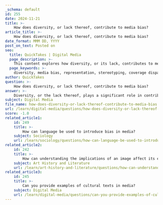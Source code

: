 ```yaml
---
_schema: default
id: 255
date: 2024-11-21
title: >-
    How does diversity, or lack thereof, contribute to media bias?
article_title: >-
    How does diversity, or lack thereof, contribute to media bias?
date_format: MMM DD, YYYY
post_on_text: Posted on
seo:
  title: QuickTakes | Digital Media
  page_description: >-
    This content explores how diversity, or its lack, contributes to media bias through representation, coverage disparities, newsroom diversity, and audience perception.
  page_keywords: >-
    diversity, media bias, representation, stereotyping, coverage disparities, missing white woman syndrome, newsroom diversity, external diversity, audience perception, cultural context
author: QuickTakes
question: >-
    How does diversity, or lack thereof, contribute to media bias?
answer: >-
    Diversity, or the lack thereof, plays a significant role in contributing to media bias in various ways. Here are some key points that illustrate this relationship:\n\n1. **Representation and Stereotyping**: Media often portrays minority groups in stereotypical ways, which can reinforce existing biases and prejudices. For instance, studies have shown that the portrayal of people of color in media is often limited and skewed, leading to a narrow understanding of these communities. This lack of accurate representation can result in the public forming biased perceptions based on incomplete or distorted information (Billings & Parrott, 2020; Ramasubramanian & Murphy, 2014).\n\n2. **Coverage Disparities**: The phenomenon known as "missing white woman syndrome" highlights how media coverage tends to focus disproportionately on the tragedies affecting white women while neglecting similar issues faced by Black, Indigenous, Asian, and other marginalized groups. This selective coverage can perpetuate a narrative that devalues the lives and experiences of non-white individuals, contributing to societal biases (Ghandnoosh, 2014).\n\n3. **Diversity in Newsrooms**: The lack of diversity within newsrooms can lead to a homogenous perspective in news reporting. Research indicates that younger and female journalists are more likely to recognize the need for greater racial and ethnic diversity in their organizations. This lack of diverse voices can result in news coverage that fails to accurately reflect the complexities of different communities and their issues (Browsh, 2020; 10).\n\n4. **Impact of External Diversity**: The diversity of news outlets themselves, referred to as "external diversity," also influences content diversity. A more diverse media landscape can lead to a broader range of perspectives and stories being told, which can mitigate bias. Conversely, a lack of diversity among media outlets can reinforce existing biases and limit the narratives that are shared with the public (Beckers et al., 2019; Boczkowski and De Santos, 2007).\n\n5. **Cultural Context and Audience Perception**: Media serves as both a mirror and a window for audiences, shaping their understanding of reality. When media fails to represent the true diversity of communities, it can distort public perception and reinforce stereotypes. This is particularly problematic as media depictions often serve as the primary source of information for many individuals (Truglio, 2020).\n\nIn summary, the lack of diversity in media not only affects the representation of various groups but also contributes to the perpetuation of biases and stereotypes. Increasing diversity within media organizations and ensuring a broader range of perspectives in media coverage are essential steps toward reducing media bias and fostering a more inclusive society.
subject: Digital Media
file_name: how-does-diversity-or-lack-thereof-contribute-to-media-bias.md
url: /learn/digital-media/questions/how-does-diversity-or-lack-thereof-contribute-to-media-bias
score: -1.0
related_article1:
    id: 249
    title: >-
        How can language be used to introduce bias in media?
    subject: Sociology
    url: /learn/sociology/questions/how-can-language-be-used-to-introduce-bias-in-media
related_article2:
    id: 242
    title: >-
        How can understanding the implications of an image affect its evaluation?
    subject: Art History and Literature
    url: /learn/art-history-and-literature/questions/how-can-understanding-the-implications-of-an-image-affect-its-evaluation
related_article3:
    id: 245
    title: >-
        Can you provide examples of cultural texts in media?
    subject: Digital Media
    url: /learn/digital-media/questions/can-you-provide-examples-of-cultural-texts-in-media
---
```


&nbsp;